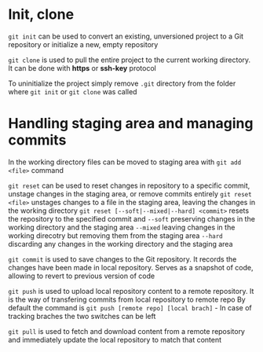 # Init, clone
`git init` can be used to convert an existing, unversioned project to a Git repository or initialize a new, empty repository

`git clone` is used to pull the entire project to the current working directory. It can be done with **https** or **ssh-key** protocol

To uninitialize the project simply remove `.git` directory from the folder where `git init` or `git clone` was called
# Handling staging area and managing commits
In the working directory files can be moved to staging area with `git add <file>` command

`git reset` can be used to reset changes in repository to a specific commit, unstage changes in the staging area, or remove commits entirely
`git reset <file>` unstages changes to a file in the staging area, leaving the changes in the working directory
`git reset [--soft|--mixed|--hard] <commit>` resets the repository to the specified commit and
`--soft` preserving changes in the working directory and the staging area
`--mixed` leaving changes in the working direcotry but removing them from the staging area
`--hard` discarding any changes in the working directory and the staging area

`git commit` is used to save changes to the Git repository. It records the changes have been made in local repository. Serves as a snapshot of code, allowing to revert to previous version of code

`git push` is used to upload local repository content to a remote repository. It is the way of transfering  commits from local repository to remote repo
By default the command is `git push [remote repo] [local brach]` - In case of tracking braches the two switches can be left

`git pull` is used to fetch and download content from a remote repository and immediately update the local repository to match that content
<!--stackedit_data:
eyJoaXN0b3J5IjpbLTczOTExNzE0NV19
-->